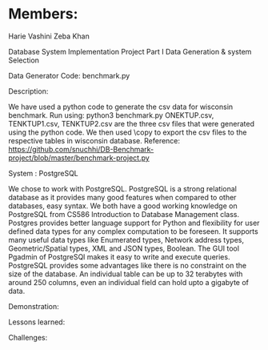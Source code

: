                                                                                   
                                                    
# Members:
Harie Vashini
Zeba Khan

   Database System Implementation
        Project Part I
   Data Generation & system Selection

Data Generator Code: benchmark.py

Description:

We have used a python code to generate the csv data for wisconsin benchmark.
Run using: python3 benchmark.py
ONEKTUP.csv, TENKTUP1.csv, TENKTUP2.csv are the three csv files that were generated using the python code.
We then used \copy to export the csv files to the respective tables in wisconsin database.
Reference: https://github.com/snuchhi/DB-Benchmark-project/blob/master/benchmark-project.py

System : PostgreSQL

We chose to work with PostgreSQL. PostgreSQL is a strong relational database as it provides many good features when compared to other databases, easy syntax. We both have a good working knowledge on PostgreSQL from CS586 Introduction to Database Management class. Postgres provides better language support for Python and flexibility for user defined data types for any complex computation to be foreseen. It supports many useful data types like Enumerated types, Network address types, Geometric/Spatial types, XML and JSON types, Boolean. The GUI tool Pgadmin of PostgreSQl makes it easy to write and execute queries. PostgreSQL provides some advantages like there is no constraint on the size of the database. An individual table can be up to 32 terabytes with around 250 columns, even an individual field can hold upto a gigabyte of data. 


Demonstration:

Lessons learned:

Challenges: 

